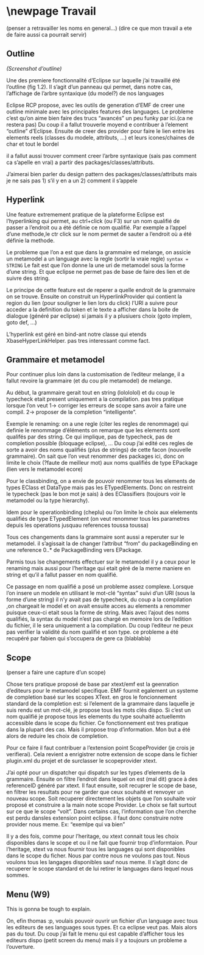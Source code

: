 \newpage
Travail
=======
(penser a retravailler les noms en general...)
(dire ce que mon travail a ete de faire aussi ca pourrait servir)

Outline
-------

_(Screenshot d’outline)_

Une des premiere fonctionnalité d’Eclipse sur laquelle j’ai travaillé été l’outline (fig 1.2).
Il s’agit d’un panneau qui permet, dans notre cas,  l’affichage de l’arbre syntaxique (du model?) de nos languages

Eclipse RCP propose, avec les outils de generation d’EMF de creer une outline minimale avec les principales features
des languages. Le probleme c’est qu’on aime bien faire des trucs “avancés” un peu funky par ici.(ca ne restera pas)
Du coup il a fallut trouverle moyend e contribuer à l’element “outline” d’Eclipse. Ensuite de creer des provider pour
faire le lien entre les elements reels (classes du modele, attributs, ...) et leurs icones/chaines de char et tout le bordel

il a fallut aussi trouver comment creer l’arbre syntaxique (sais pas comment ca s’apelle en vrai) a partir des packages/classes/attributs.

J’aimerai bien parler du design pattern des packages/classes/attributs mais je ne sais pas 1) s’il y en a un 2) comment il s’appele


Hyperlink
---------

Une feature extremement pratique de la plateforme Eclipse est l’hyperlinking qui permet, au ctrl+click (ou F3) sur un nom qualifié 
de passer a l’endroit ou a été définie ce nom qualifié. Par exemple a l’appel d’une methode,le ctr click sur le nom permet de sauter 
a l’endroit où a été définie la methode.

Le probleme que l’on a est que dans la grammaire ed melange, on assicie un metamodel a un language avec la regle
(sortir la vraie regle) ```syntax = STRING```
Le fait est que l’on donne la une uri de metamodel sous la forme d’une string. Et que eclipse ne permet pas de base
de faire des lien et de suivre des string.

Le principe de cette feature est de reperer a quelle endroit de la grammaire on se trouve. Ensuite on construit un HyperlinkProvider
qui contient la region du lien (pour souligner le lien lors du click) l’URI a suivre pour acceder a la definition du token
et le texte a afficher dans la boite de dialogue (généré par eclipse) si jamais il y a plusiuers choix (goto implem, goto def, ...)

L’hyperlink est géré en bind-ant notre classe qui etends XbaseHyperLinkHelper. pas tres interessant comme fact.

Grammaire et metamodel
----------------------

Pour continuer plus loin dans la customisation de l’editeur melange, il a fallut revoire la grammaire (et du cou ple metamodel) de melange.

Au début, la grammaire gerait tout en string (lolololol) et du coup le typecheck etait present uniquement a la compilation.
pas tres pratique lorsque l’on veut 1-> corriger les erreurs de scope sans avoir a faire une compil. 2-> proposer de la completion
“intelligente”.

Exemple le renaming:
on a une regle (citer les regles de renommage) qui definie le renommage d’éléments
on remarque que les elements sont qualifés par des string. Ce qui implique, pas de typecheck, pas de completion possible (bloquage eclipse), ...
Du coup j’ai edité ces regles de sorte a avoir des noms qualifiés (plus de strings) de cette facon (nouvelle grammaire).
On sait que l’on veut renommer des packages ici, donc on limite le choix (?faute de meilleur mot) aux noms qualifiés de type 
EPackage (lien vers le metamodel ecore)

Pour le classbinding, on a envie de pouvoir renommer tous les elements de types EClass et DataType mais pas les ETypedElements. Donc on restreint
le typecheck (pas le bon mot je sais) à des EClassifiers (toujours voir le metamodel ou la type hierarchy).

Idem pour le operationbinding (cheplu) ou l’on limite le choix aux elelements qualifiés de type ETypedElement (on veut renommer tous les parametres
depuis les operations jusquau references toussa toussa)

Tous ces changements dans la grammaire sont aussi a reperuter sur le metamodel. il s’agissait la de changer l’attribut “from“ du packageBinding en
une reference 0..* de PackageBinding vers EPackage.

Parmis tous lse changements effectuer sur le metamodel il y a ceux pour le renaming mais aussi pour l’heritage qui etait géré de la meme maniere en string
et qu’il a fallut passer en nom qualifié.

Ce passage en nom qualifié a posé un probleme assez complexe. Lorsque l’on insere un modele en utilisant le mot-clé “syntax” suivi d’un URI (sous
la forme d’une string) il n’y avait pas de typecheck, du coup a la compilation ,on chargeait le model et on avait ensuite acces au elements a renommer
puisque ceux-ci etait sous la forme de string. Mais avec l’ajout des noms qualifiés, la syntax du model n’est pas chargé en memoire lors de l’edition
du fichier, il le sera uniquement a la compilation. Du coup l’editeur ne peux pas verifier la validité du nom qualifié et son type. ce probleme a été
recupéré par fabien qui s’occupera de gere ca (blablabla)

Scope
-----

(penser a faire une capture d’un scope)

Chose ters pratique proposé de base par xtext/emf est la geenration d’editeurs pour le metamodel specifique. EMF fournit egalement un systeme de completion
basé sur les scopes XText. en gros le foncionnement standard de la completion est: si l’element de la grammaire dans laquelle je suis rendu est un mot-clé, je 
propose tous les mots clés dispo. Si c’est un nom qualifié je propose tous les elements du type souhaité actuellemtn accessible dans le scope du fichier.
Ce fonctionnement est tres pratique dans la plupart des cas. 
Mais il propose trop d’information.
Mon but a été alors de reduire les choix de completion.

Pour ce faire il faut contribuer a l’extension point ScopeProvider (je crois je verifierai). 
Cela revient a enrigistrer notre extension de scope dans le fichier plugin.xml du projet et de surclasser le scopeprovider xtext.

J’ai opté pour un dispatcher qui dispatch sur les types d’elements de la grammaire.
Ensuite on filtre l’endroit dans lequel on est (mal dit) grace à des referenceID généré par xtext.
Il faut ensuite, soit recuprer le scope de base, en filtrer les resultats pour ne garder que ceux souhaité et renvoyer un nouveau scope.
Soit recuperer directement les objets que l’on souhaite voir proposé et construire a la main note scope Provider.
Le choix se fait surtout sur ce que le scope “voit”. Dans certains cas, l’information que l’on cherche est perdu dansles extension point eclipse.
il faut donc construire notre provider nous meme. Ex: “exemlpe qui va bien”

Il y a des fois, comme pour l’heritage, ou xtext connait tous les choix disponibles dans le scope et ou il ne fait que fournir trop d’informtaion.
Pour l’heritage, xtext va nous fournir tous les languages qui sont disponibles dans le scope du ficher. Nous par contre nous ne voulons pas tout.
Nous voulons tous les langages disponibles sauf nous meme. Il s’agit donc de recuperer le scope standard et de lui retirer le languages dans 
lequel nous sommes.

Menu (W9)
----

This is gonna be tough to explain.

On, efin thomas :p, voulais pouvoir ouvrir un fichier d’un language avec tous les editeurs de ses languages sous types. Et ca eclipse veut pas.
Mais alors pas du tout.
Du coup j’ai fait le menu qui est capable d’afficher tous les editeurs dispo (petit screen du menu) mais il y a toujours un probleme a l’ouverture.


